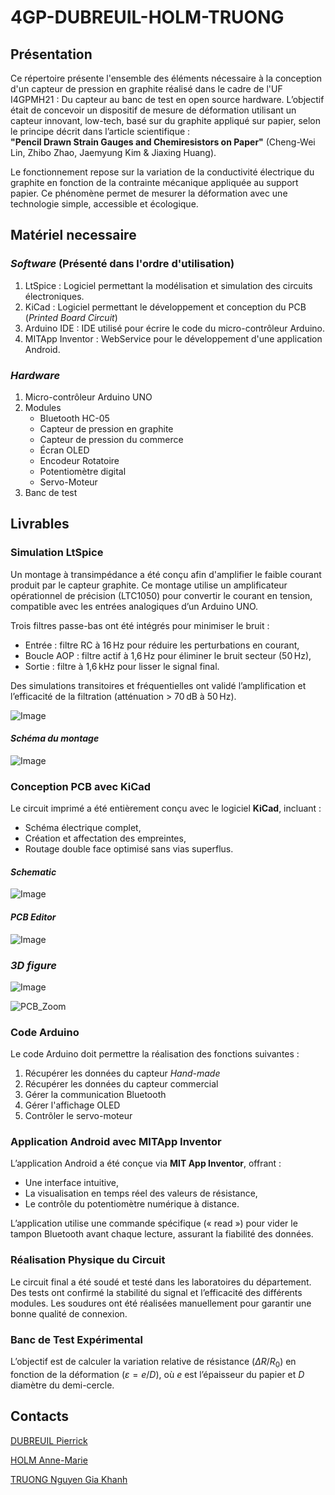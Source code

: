 # 4GP-DUBREUIL-HOLM-TRUONG
## Présentation
Ce répertoire présente l'ensemble des éléments nécessaire à la conception d'un capteur de pression en graphite réalisé dans le cadre de l'UF I4GPMH21 : Du capteur au banc de test en open source hardware.
L’objectif était de concevoir un dispositif de mesure de déformation utilisant un capteur innovant, low-tech, basé sur du graphite appliqué sur papier, selon le principe décrit dans l’article scientifique :  
**"Pencil Drawn Strain Gauges and Chemiresistors on Paper"** (Cheng-Wei Lin, Zhibo Zhao, Jaemyung Kim & Jiaxing Huang).

Le fonctionnement repose sur la variation de la conductivité électrique du graphite en fonction de la contrainte mécanique appliquée au support papier. Ce phénomène permet de mesurer la déformation avec une technologie simple, accessible et écologique.
## Matériel necessaire
### ***Software*** (Présenté dans l'ordre d'utilisation)
1. LtSpice : Logiciel permettant la modélisation et simulation des circuits électroniques. 
1. KiCad : Logiciel permettant le développement et conception du PCB (*Printed Board Circuit*)
1. Arduino IDE : IDE utilisé pour écrire le code du micro-contrôleur Arduino. 
1. MITApp Inventor : WebService pour le développement d'une application Android.
### ***Hardware***
1. Micro-contrôleur Arduino UNO
1. Modules 
    * Bluetooth HC-05
    * Capteur de pression en graphite
    * Capteur de pression du commerce
    * Écran OLED
    * Encodeur Rotatoire
    * Potentiomètre digital
    * Servo-Moteur
1. Banc de test

## Livrables
### Simulation LtSpice


Un montage à transimpédance a été conçu afin d'amplifier le faible courant produit par le capteur graphite. Ce montage utilise un amplificateur opérationnel de précision (LTC1050) pour convertir le courant en tension, compatible avec les entrées analogiques d’un Arduino UNO.  

Trois filtres passe-bas ont été intégrés pour minimiser le bruit :
- Entrée : filtre RC à 16 Hz pour réduire les perturbations en courant,
- Boucle AOP : filtre actif à 1,6 Hz pour éliminer le bruit secteur (50 Hz),
- Sortie : filtre à 1,6 kHz pour lisser le signal final.

Des simulations transitoires et fréquentielles ont validé l’amplification et l’efficacité de la filtration (atténuation > 70 dB à 50 Hz).

![Image](https://github.com/user-attachments/assets/1576e794-9247-45f7-ab48-5f0affea7e4b)

#### ***Schéma du montage***
![Image](https://github.com/user-attachments/assets/8ec56f1d-8405-40e8-8d74-eb53732aa1f6)

### Conception PCB avec KiCad

Le circuit imprimé a été entièrement conçu avec le logiciel **KiCad**, incluant :
- Schéma électrique complet,
- Création et affectation des empreintes,
- Routage double face optimisé sans vias superflus.
#### ***Schematic***

![Image](https://github.com/user-attachments/assets/41834f51-993d-49a6-9831-d555f277b064)

#### ***PCB Editor***

![Image](https://github.com/user-attachments/assets/7d89c180-d199-42cf-8f1e-8d37468880a9)

### ***3D figure***

![Image](https://github.com/user-attachments/assets/48660987-a96b-4d5e-b8db-5d6eb2de74c5)

![PCB_Zoom](https://private-user-images.githubusercontent.com/159114395/427707407-24e7c373-4ed5-4451-ad44-48b8578d2677.png?jwt=eyJhbGciOiJIUzI1NiIsInR5cCI6IkpXVCJ9.eyJpc3MiOiJnaXRodWIuY29tIiwiYXVkIjoicmF3LmdpdGh1YnVzZXJjb250ZW50LmNvbSIsImtleSI6ImtleTUiLCJleHAiOjE3NDMxMDExOTAsIm5iZiI6MTc0MzEwMDg5MCwicGF0aCI6Ii8xNTkxMTQzOTUvNDI3NzA3NDA3LTI0ZTdjMzczLTRlZDUtNDQ1MS1hZDQ0LTQ4Yjg1NzhkMjY3Ny5wbmc_WC1BbXotQWxnb3JpdGhtPUFXUzQtSE1BQy1TSEEyNTYmWC1BbXotQ3JlZGVudGlhbD1BS0lBVkNPRFlMU0E1M1BRSzRaQSUyRjIwMjUwMzI3JTJGdXMtZWFzdC0xJTJGczMlMkZhd3M0X3JlcXVlc3QmWC1BbXotRGF0ZT0yMDI1MDMyN1QxODQxMzBaJlgtQW16LUV4cGlyZXM9MzAwJlgtQW16LVNpZ25hdHVyZT00MmE0NTVmMDFjOTQzY2RjYzUxZWZkZDYyZWIxZTBjZjI1ZjkyNjEwZTQ2OTYwZjNhMWZhY2ZlZDNhZmMzYWE4JlgtQW16LVNpZ25lZEhlYWRlcnM9aG9zdCJ9.CuN2I4dctzHIWRDvm5KdSwq-A_jlzrphd5sgUXLNqCo)

### Code Arduino
Le code Arduino doit permettre la réalisation des fonctions suivantes :
1. Récupérer les données du capteur *Hand-made*
1. Récupérer les données du capteur commercial
1. Gérer la communication Bluetooth
1. Gérer l'affichage OLED
1. Contrôler le servo-moteur

### Application Android avec MITApp Inventor

L’application Android a été conçue via **MIT App Inventor**, offrant :
- Une interface intuitive,
- La visualisation en temps réel des valeurs de résistance,
- Le contrôle du potentiomètre numérique à distance.

L’application utilise une commande spécifique (« read ») pour vider le tampon Bluetooth avant chaque lecture, assurant la fiabilité des données.

### Réalisation Physique du Circuit

Le circuit final a été soudé et testé dans les laboratoires du département. Des tests ont confirmé la stabilité du signal et l’efficacité des différents modules. Les soudures ont été réalisées manuellement pour garantir une bonne qualité de connexion.

### Banc de Test Expérimental

L’objectif est de calculer la variation relative de résistance ($\Delta R / R_0$) en fonction de la déformation ($\varepsilon = e / D$), où $e$ est l’épaisseur du papier et $D$ diamètre du demi-cercle.  


## Contacts
[DUBREUIL Pierrick](https://github.com/pierrickdubreuil17)

[HOLM Anne-Marie](https://github.com/anemho)

[TRUONG Nguyen Gia Khanh](https://github.com/ntruonginsatls)
